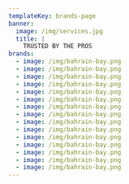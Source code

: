 ```yaml
---
templateKey: brands-page
banner:
  image: /img/services.jpg
  title: |
    TRUSTED BY THE PROS
brands:
  - image: /img/bahrain-bay.png
  - image: /img/bahrain-bay.png
  - image: /img/bahrain-bay.png
  - image: /img/bahrain-bay.png
  - image: /img/bahrain-bay.png
  - image: /img/bahrain-bay.png
  - image: /img/bahrain-bay.png
  - image: /img/bahrain-bay.png
  - image: /img/bahrain-bay.png
  - image: /img/bahrain-bay.png
  - image: /img/bahrain-bay.png
  - image: /img/bahrain-bay.png
  - image: /img/bahrain-bay.png
  - image: /img/bahrain-bay.png
  - image: /img/bahrain-bay.png
---
```

